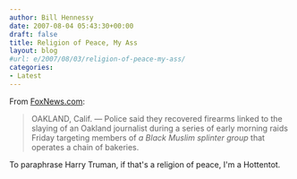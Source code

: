 ```yaml
---
author: Bill Hennessy
date: 2007-08-04 05:43:30+00:00
draft: false
title: Religion of Peace, My Ass
layout: blog
#url: e/2007/08/03/religion-of-peace-my-ass/
categories:
- Latest
---
```


From [FoxNews.com](https://www.foxnews.com/story/0,2933,292090,00.html):


> OAKLAND, Calif. —  Police said they recovered firearms linked to the slaying of an Oakland journalist during a series of early morning raids Friday targeting members of _a Black Muslim splinter group_ that operates a chain of bakeries.


To paraphrase Harry Truman, if that's a religion of peace, I'm a Hottentot.
